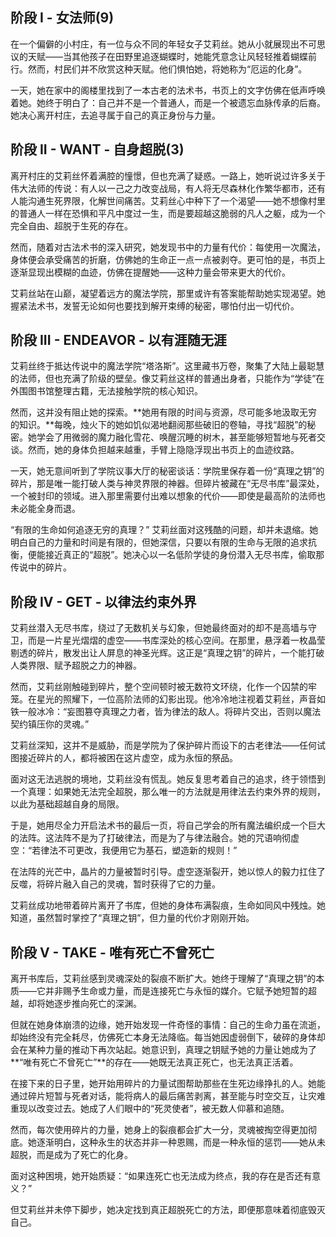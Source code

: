 ## 阶段 I - 女法师(9)
在一个偏僻的小村庄，有一位与众不同的年轻女子艾莉丝。她从小就展现出不可思议的天赋——当其他孩子在田野里追逐蝴蝶时，她能凭意念让风轻轻推着蝴蝶前行。然而，村民们并不欣赏这种天赋。他们惧怕她，将她称为“厄运的化身”。

一天，她在家中的阁楼里找到了一本古老的法术书，书页上的文字仿佛在低声呼唤着她。她终于明白了：自己并不是一个普通人，而是一个被遗忘血脉传承的后裔。她决心离开村庄，去追寻属于自己的真正身份与力量。

## 阶段 II - WANT - 自身超脱(3)

离开村庄的艾莉丝怀着满腔的憧憬，但也充满了疑惑。一路上，她听说过许多关于伟大法师的传说：有人以一己之力改变战局，有人将无尽森林化作繁华都市，还有人能沟通生死界限，化解世间痛苦。艾莉丝心中种下了一个渴望——她不想像村里的普通人一样在恐惧和平凡中度过一生，而是要超越这脆弱的凡人之躯，成为一个完全自由、超脱于生死的存在。

然而，随着对古法术书的深入研究，她发现书中的力量有代价：每使用一次魔法，身体便会承受痛苦的折磨，仿佛她的生命正一点一点被剥夺。更可怕的是，书页上逐渐显现出模糊的血迹，仿佛在提醒她——这种力量会带来更大的代价。

艾莉丝站在山巅，凝望着远方的魔法学院，那里或许有答案能帮助她实现渴望。她握紧法术书，发誓无论如何也要找到解开束缚的秘密，哪怕付出一切代价。

## 阶段 III - ENDEAVOR - 以有涯随无涯

艾莉丝终于抵达传说中的魔法学院“塔洛斯”。这里藏书万卷，聚集了大陆上最聪慧的法师，但也充满了阶级的壁垒。像艾莉丝这样的普通出身者，只能作为“学徒”在外围图书馆整理古籍，无法接触学院的核心知识。

然而，这并没有阻止她的探索。**她用有限的时间与资源，尽可能多地汲取无穷的知识。**每晚，烛火下的她如饥似渴地翻阅那些破旧的卷轴，寻找“超脱”的秘密。她学会了用微弱的魔力融化雪花、唤醒沉睡的树木，甚至能够短暂地与死者交谈。然而，她的身体负担越来越重，手臂上隐隐浮现出书页上的血迹纹路。

一天，她无意间听到了学院议事大厅的秘密谈话：学院里保存着一份“真理之钥”的碎片，那是唯一能打破人类与神灵界限的神器。但碎片被藏在“无尽书库”最深处，一个被封印的领域。进入那里需要付出难以想象的代价——即使是最高阶的法师也未必能全身而退。

“有限的生命如何追逐无穷的真理？” 艾莉丝面对这残酷的问题，却并未退缩。她明白自己的力量和时间是有限的，但她深信，只要以有限的生命与无限的追求抗衡，便能接近真正的“超脱”。她决心以一名低阶学徒的身份潜入无尽书库，偷取那传说中的碎片。

## 阶段 IV - GET - 以律法约束外界

艾莉丝潜入无尽书库，绕过了无数机关与幻象，但她最终面对的却不是高墙与守卫，而是一片星光熠熠的虚空——书库深处的核心空间。在那里，悬浮着一枚晶莹剔透的碎片，散发出让人屏息的神圣光辉。这正是“真理之钥”的碎片，一个能打破人类界限、赋予超脱之力的神器。

然而，艾莉丝刚触碰到碎片，整个空间顿时被无数符文环绕，化作一个囚禁的牢笼。在星光的照耀下，一位高阶法师的幻影出现。他冷冷地注视着艾莉丝，声音如铁一般冰冷：“妄图篡夺真理之力者，皆为律法的敌人。将碎片交出，否则以魔法契约镇压你的灵魂。”

艾莉丝深知，这并不是威胁，而是学院为了保护碎片而设下的古老律法——任何试图接近碎片的人，都将被困在这片虚空，成为永恒的祭品。

面对这无法逃脱的境地，艾莉丝没有慌乱。她反复思考着自己的追求，终于领悟到一个真理：如果她无法完全超脱，那么唯一的方法就是用律法去约束外界的规则，以此为基础超越自身的局限。

于是，她用尽全力开启法术书的最后一页，将自己学会的所有魔法编织成一个巨大的法阵。这法阵不是为了打破律法，而是为了与律法融合。她的咒语响彻虚空：“若律法不可更改，我便用它为基石，塑造新的规则！”

在法阵的光芒中，晶片的力量被暂时引导。虚空逐渐裂开，她以惊人的毅力扛住了反噬，将碎片融入自己的灵魂，暂时获得了它的力量。

艾莉丝成功地带着碎片离开了书库，但她的身体布满裂痕，生命如同风中残烛。她知道，虽然暂时掌控了“真理之钥”，但力量的代价才刚刚开始。

## 阶段 V - TAKE - 唯有死亡不曾死亡

离开书库后，艾莉丝感到灵魂深处的裂痕不断扩大。她终于理解了“真理之钥”的本质——它并非赐予生命或力量，而是连接死亡与永恒的媒介。它赋予她短暂的超越，却将她逐步推向死亡的深渊。

但就在她身体崩溃的边缘，她开始发现一件奇怪的事情：自己的生命力虽在流逝，却始终没有完全耗尽，仿佛死亡本身无法降临。每当她因虚弱倒下，破碎的身体却会在某种力量的推动下再次站起。她意识到，真理之钥赋予她的力量让她成为了**“唯有死亡不曾死亡”**的存在——她既无法真正死亡，也无法真正活着。

在接下来的日子里，她开始用碎片的力量试图帮助那些在生死边缘挣扎的人。她能通过碎片短暂与死者对话，能将病人的最后痛苦剥离，甚至能与时空交互，让灾难重现以改变过去。她成了人们眼中的“死灵使者”，被无数人仰慕和追随。

然而，每次使用碎片的力量，她身上的裂痕都会扩大一分，灵魂被掏空得更加彻底。她逐渐明白，这种永生的状态并非一种恩赐，而是一种永恒的惩罚——她从未超脱，而是成为了死亡的化身。

面对这种困境，她开始质疑：“如果连死亡也无法成为终点，我的存在是否还有意义？”

但艾莉丝并未停下脚步，她决定找到真正超脱死亡的方法，即便那意味着彻底毁灭自己。